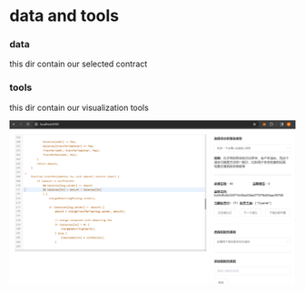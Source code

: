 # data and tools

### data

this dir contain our selected contract

### tools

this dir contain our visualization tools

![alt text](image.png)
